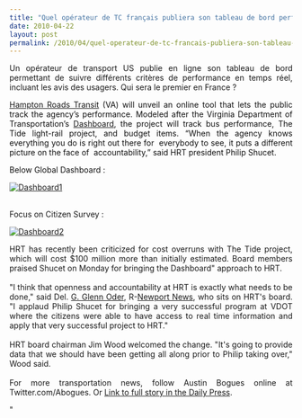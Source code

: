 ```yaml
---
title: "Quel opérateur de TC français publiera son tableau de bord performance temps réel\" ?\""
date: 2010-04-22
layout: post
permalink: /2010/04/quel-operateur-de-tc-francais-publiera-son-tableau-de-bord-performance-temps-reel.html
---
```


<p style="text-align: justify">Un opérateur de transport US publie en ligne son tableau de bord permettant de suivre différents critères de performance en temps réel, incluant les avis des usagers. Qui sera le premier en France ?</p> <p style="text-align: justify"><a href="http://www.gohrt.com" target="_blank" title="Link to HRT"><span class="drop_cap">H</span>ampton Roads Transit</a><font color="#111111"> (VA) will unveil an online tool that lets the public track the agency’s performance. Modeled after the Virginia Department of Transportation’s </font><a href="http://dashboard.virginiadot.org/" target="_blank" title="Link to VDOT dashboard">Dashboard</a><font color="#111111">, the project will track bus performance, The Tide light-rail project, and budget items. “When the agency knows everything you do is right out there for  everybody to see, it puts a different picture on the face of  accountability,” said HRT president Philip Shucet. </font></p> <p><font color="#111111">Below Global Dashboard :</font></p> <p><a href="/wp-content/uploads/sites/6/old/6a0120a66d2ad4970b0134800e6d44970c-pi.jpg" rel="lightbox"><img alt="Dashboard1" border="0" class="asset asset-image at-xid-6a0120a66d2ad4970b0134800e6d44970c " src="/wp-content/uploads/sites/6/old/6a0120a66d2ad4970b0134800e6d44970c-500pi.jpg" title="Dashboard1" /></a>  </p>  <!--more--> <br /> Focus on Citizen Survey : <p><a href="/wp-content/uploads/sites/6/old/6a0120a66d2ad4970b0133ecde9117970b-pi.jpg" rel="lightbox"><img alt="Dashboard2" border="0" class="asset asset-image at-xid-6a0120a66d2ad4970b0133ecde9117970b " src="/wp-content/uploads/sites/6/old/6a0120a66d2ad4970b0133ecde9117970b-500pi.jpg" title="Dashboard2" /></a></p> <p style="text-align: justify">HRT has recently been criticized for cost overruns with The Tide project, which will cost $100 million more than initially estimated. Board members praised Shucet on Monday for bringing the Dashboard" approach to HRT.<br /><br />"I think that openness and accountability at HRT is exactly what needs to be done," said Del. <a class=""taxInlineTagLink"" href=""/topic/politics/g.-glenn-oder-PEPLT007430.topic"" id=""PEPLT007430"" title=""G. Glenn Oder"">G. Glenn Oder</a>, R-<a class=""taxInlineTagLink"" href=""/topic/us/virginia/newport-news-city/newport-news-%28newport-news-virginia%29-PLGEO100101184030000.topic"" id=""PLGEO100101184030000"" title=""Newport News (Newport News, Virginia)"">Newport News</a>, who sits on HRT's board. "I applaud Philip Shucet for bringing a very successful program at VDOT where the citizens were able to have access to real time information and apply that very successful project to HRT." <br /><br />HRT board chairman Jim Wood welcomed the change. "It's going to provide data that we should have been getting all along prior to Philip taking over," Wood said. <br /><br />For more transportation news, follow Austin Bogues online at Twitter.com/Abogues. Or <a href=""http://www.dailypress.com/news/dp-local_hrt-dashboard_0420apr20,0,5506323.story"" target=""_blank"" title=""Link to Daily Press"">Link to full story in the Daily Press</a><font color=""#111111"">.</font><br /></p>"